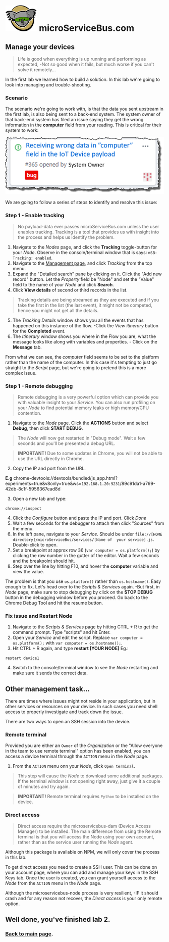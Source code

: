 # <img src="./img/msb-logo.png" alt="Node.js" /> microServiceBus.com 

## Manage your devices
>Life is good when everything is up running and performing as expected, -Not so good when it fails, but much worse if you can't solve it remotely...

In the first lab we learned how to build a solution. In this lab we're going to look into managing and trouble-shooting.

### Scenario
The scenario we're going to work with, is that the data you sent upstream in the first lab, is also being sent to a back-end system. The system owner of that back-end system has filed an issue saying they get the wrong information in the **computer** field from your reading. This is critical for their system to work:

<img src="./img/manageyourdevices1.png" alt="Drawing"/>

We are going to follow a series of steps to identify and resolve this issue: 

### Step 1 - Enable tracking
>No payload-data ever passes microServiceBus.com unless the user enables tracking. Tracking is a tool that provides us with insight into the process and helps us identify the problem.

1. Navigate to the *Nodes* page, and click the **Tracking** toggle-button for your *Node*. Observe in the console/terminal window that is says:  ```mSB: Tracking: enabled```.
2. Navigate to the [Management page](https://microservicebus.com/Instrumentation), and click *Tracking* from the top menu.
3. Expand the "Detailed search" pane by clicking on it. Click the "Add new record" button. Let the *Property* field be "Node" and set the "Value" field to the name of your *Node* and click **Search**.
4. Click **View details** of second or third records in the list.
>Tracking details are being streamed as they are executed and if you take the first in the list (the last event), it might not be competed, hence you might not get all the details.
5. The *Tracking Details* window shows you all the events that has happened on this instance of the flow. -Click the *View itinerary* button for the **Completed** event.
6. The *Itinerary* window shows you where in the Flow you are, what the message looks like along with variables and properties. - Click on the **Message** tab.

From what we can see, the *computer* field seems to be set to the platform rather than the name of the computer. In this case it's tempting to just go straight to the *Script* page, but we're going to pretend this is a more complex issue.

### Step 1 - Remote debugging
>Remote debugging is a very powerful option which can provide you with valuable insight to your *Service*. You can also run profiling on your *Node* to find potential memory leaks or high memory/CPU contention.

1. Navigate to the *Node* page. Click the **ACTIONS** button and select **Debug**, then click **START DEBUG**.
>The *Node* will now get restarted in "Debug mode". Wait a few seconds and you'll be presented a debug URL.

> **IMPORTANT!** Due to some updates in Chrome, you will not be able to use the URL directly in Chrome. 

2. Copy the IP and port from the URL. 

**E.g** chrome-devtools://devtools/bundled/js_app.html?experiments=true&v8only=true&ws=`192.168.1.20:9231`/89c91da1-a799-42db-8c1f-5956367ead8d

3. Open a new tab and type: 
```
chrome://inspect
```
4. Click the *Configure* button and paste the IP and port. Click *Done*
5. Wait a few seconds for the debugger to attach then click "Sources" from the menu.
6. In the left pane, navigate to your *Service*. Should be under `file://[HOME directory]/microServiceBus/services/[Name of  your service].js`. Double-click to open. 
7. Set a breakpoint at approx row 36 (```var computer = os.platform();```) by clicking the row number in the gutter of the editor. Wait a few seconds and the breakpoint should hit.
8. Step over the line by hitting F10, and hover the **computer** variable and view the value.

The problem is that you use ```os.platform()``` rather than ```os.hostname()```. Easy enough to fix. Let's head over to the *Scripts & Services* again. -But first, in *Node* page, make sure to stop debugging by click on the **STOP DEBUG** button in the debugging window before you proceed. Go back to the Chrome Debug Tool and hit the resume button.

### Fix issue and Restart Node
1. Navigate to the *Scripts & Services* page by hitting CTRL + R to get the command prompt. Type "scripts" and hit Enter. 
2. Open your *Service* and edit the script. Replace ```var computer = os.platform();``` with ```var computer = os.hostname();```.
3. Hit CTRL + R again, and type **restart [YOUR NODE]** Eg.:
```
restart device1
```
4. Switch to the console/terminal window to see the *Node* restarting and make sure it sends the correct data.

## Other management task...
There are times where issues might not reside in your application, but in other services or resources on your device. In such cases you need shell access to properly investigate and track down the issue.

There are two ways to open an SSH session into the device.

### Remote terminal
Provided you are either an `Owner` of the *Organization* or the "Allow everyone in the team to use remote terminal" option has been enabled, you can access a device terminal through the `ACTION` menu in the *Node* page.

1. From the `ACTION` menu onn your *Node*, click `Open terminal`. 
> This step will cause the *Node* to download some additional packages. If the terminal window is not opening right away, just give it a couple of minutes and try again.

> **IMPORTANT!** Remote terminal requires `Python` to be installed on the device. 

### Direct access
> Direct access require the microservicebus-dam (Device Access Manager) to be installed. The main difference from using the Remote terminal is that you will access the Node using your own account, rather than as the service user running the *Node* agent.

Although this package is available on NPM, we will only cover the process in this lab.

To get direct access you need to create a SSH user. This can be done on your account page, where you can add and manage your keys in the SSH Keys tab. Once the user is created, you can grant yourself access to the *Node* from the `ACTION` menu in the *Node* page.

Although the microservicebus-node process is very resilient, -IF it should crash and for any reason not recover, the *Direct access* is your only remote option.

## Well done, you've finished lab 2.

### [Back to main page](./README.md).
